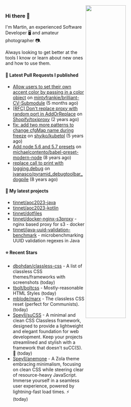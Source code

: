 <img align="right" src="https://github-profile-summary-cards.vercel.app/api/cards/profile-details?username=tinnet&theme=github" width="50%"/>
<h3 class="mt-n3">Hi there 👋</h3>

I'm Martin, an experienced Software Developer 🖥️ and amateur photographer 📷.

Always looking to get better at the tools I know or learn about new ones and how to use them.

#### 🔨 Latest Pull Requests I published

- [Allow users to set their own accent color by passing in a color object](https://github.com/mintyfrankie/brilliant-CV-Submodule/pull/10) on [mintyfrankie/brilliant-CV-Submodule](https://github.com/mintyfrankie/brilliant-CV-Submodule) (5 months ago)
- [[RFC] Don&#39;t replace proxy with random port in AddOrReplace](https://github.com/Shopify/toxiproxy/pull/356) on [Shopify/toxiproxy](https://github.com/Shopify/toxiproxy) (2 years ago)
- [fix: add two more patterns to change cfgMap name during freeze](https://github.com/shyiko/kubetpl/pull/12) on [shyiko/kubetpl](https://github.com/shyiko/kubetpl) (5 years ago)
- [Add node 5.6 and 5.7 presets](https://github.com/michaelcontento/babel-preset-modern-node/pull/35) on [michaelcontento/babel-preset-modern-node](https://github.com/michaelcontento/babel-preset-modern-node) (8 years ago)
- [replace call to print with logging.debug](https://github.com/jvanasco/pyramid_debugtoolbar_dogpile/pull/2) on [jvanasco/pyramid_debugtoolbar_dogpile](https://github.com/jvanasco/pyramid_debugtoolbar_dogpile) (8 years ago)

#### 🌱 My latest projects

- [tinnet/aoc2023-java](https://github.com/tinnet/aoc2023-java)
- [tinnet/aoc2023-kotlin](https://github.com/tinnet/aoc2023-kotlin)
- [tinnet/dotfiles](https://github.com/tinnet/dotfiles)
- [tinnet/docker-nginx-s3proxy](https://github.com/tinnet/docker-nginx-s3proxy) - nginx based proxy for s3 - docker
- [tinnet/java-uuid-validation-benchmark](https://github.com/tinnet/java-uuid-validation-benchmark) - microbenchmarking UUID validation regexes in Java

#### ⭐ Recent Stars

- [dbohdan/classless-css](https://github.com/dbohdan/classless-css) - A list of classless CSS themes/frameworks with screenshots (today)
- [tbolt/boltcss](https://github.com/tbolt/boltcss) - Mostly-reasonable HTML Styles (today)
- [mblode/marx](https://github.com/mblode/marx) - The classless CSS reset (perfect for Communists). (today)
- [Speyll/suCSS](https://github.com/Speyll/suCSS) - A minimal and clean CSS Classless framework, designed to provide a lightweight and elegant foundation for web development. Keep your projects streamlined and stylish with a framework that doesn&#39;t suCC(S). 💼 (today)
- [Speyll/anemone](https://github.com/Speyll/anemone) - A Zola theme embracing minimalism, focusing on clean CSS while steering clear of resource-heavy JavaScript. Immerse yourself in a seamless user experience, powered by lightning-fast load times. ⚡ (today)

